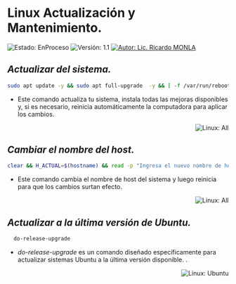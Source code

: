 # Linux Actualización y Mantenimiento.
![Estado: EnProceso](https://img.shields.io/badge/Estado-EnProceso-brightgreen)
![Versión: 1.1](https://img.shields.io/badge/Versión-1.1-blue)
[![Autor: Lic. Ricardo MONLA](https://img.shields.io/badge/Autor-Lic.%20Ricardo%20MONLA-orange)](mailto:rmonla@frlr.utn.edu.ar)

## *Actualizar del sistema.*

```bash
sudo apt update -y && sudo apt full-upgrade  -y && [ -f /var/run/reboot-required ] && sudo reboot -f
```
- Este comando actualiza tu sistema, instala todas las mejoras disponibles y, si es necesario, reinicia automáticamente la computadora para aplicar los cambios.
<p align="right">
    <img src="https://img.shields.io/badge/Linux-All-brightgreen" alt="Linux: All">
</p>

## *Cambiar el nombre del host.*
```bash
clear && H_ACTUAL=$(hostname) && read -p "Ingresa el nuevo nombre de host: " H_NUEVO && sudo sed -i "s/$H_ACTUAL/$H_NUEVO/g" /etc/hosts /etc/hostname && sudo reboot
```
- Este comando cambia el nombre de host del sistema y luego reinicia para que los cambios surtan efecto.
<p align="right">
    <img src="https://img.shields.io/badge/Linux-All-brightgreen" alt="Linux: All">
</p>

## *Actualizar a la última versión de Ubuntu.*
```bash
  do-release-upgrade
```

- *do-release-upgrade* es un comando diseñado específicamente para actualizar sistemas Ubuntu a la última versión disponible. .
<p align="right">
    <img src="https://img.shields.io/badge/Linux-Ubuntu-brightgreen" alt="Linux: Ubuntu">
</p>

